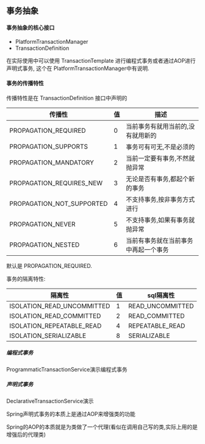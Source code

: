 ## 事务抽象

#### 事务抽象的核心接口

- PlatformTransactionManager
- TransactionDefinition

在实际使用中可以使用 TransactionTemplate 进行编程式事务或者通过AOP进行声明式事务, 这个在
PlatformTransactionManager中有说明.

#### 事务的传播特性

传播特性是在 TransactionDefinition 接口中声明的

|  传播性   | 值  |  描述  |
|  ----  | ----  | --- |
| PROPAGATION_REQUIRED  | 0 | 当前事务有就用当前的,没有就用新的 |
| PROPAGATION_SUPPORTS  | 1 | 事务可有可无,不是必须的 |
| PROPAGATION_MANDATORY | 2 | 当前一定要有事务,不然就抛异常 |
| PROPAGATION_REQUIRES_NEW | 3 | 无论是否有事务,都起个新的事务 |
| PROPAGATION_NOT_SUPPORTED | 4 | 不支持事务,按非事务方式进行 |
| PROPAGATION_NEVER | 5 | 不支持事务,如果有事务就抛异常 |
| PROPAGATION_NESTED | 6 | 当前有事务就在当前事务中再起一个事务 |

默认是 PROPAGATION_REQUIRED.

事务的隔离特性:

|  隔离性   | 值  |  sql隔离性  |
|  ----  | ----  | --- |
| ISOLATION_READ_UNCOMMITTED  | 1 | READ_UNCOMMITTED |
| ISOLATION_READ_COMMITTED  | 2 | READ_COMMITTED |
| ISOLATION_REPEATABLE_READ | 4 | REPEATABLE_READ |
| ISOLATION_SERIALIZABLE | 8 | SERIALIZABLE |
  
 ##### 编程式事务
 
 ProgrammaticTransactionService演示编程式事务
 
 ##### 声明式事务
 
 DeclarativeTransactionService演示
 
 Spring声明式事务的本质上是通过AOP来增强类的功能
 
 Spring的AOP的本质就是为类做了一个代理(看似在调用自己写的类,实际上用的是增强后的代理类)
 
 
 